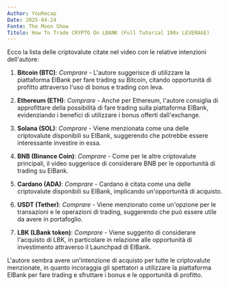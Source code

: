 ```yaml
---
Author: YouRecap
Date: 2025-04-24
Fonte: The Moon Show
Titolo: How To Trade CRYPTO On LBANK (Full Tutorial 100x LEVERAGE)
---
```


Ecco la lista delle criptovalute citate nel video con le relative intenzioni dell'autore:

1. **Bitcoin (BTC)**: *Comprare* - L'autore suggerisce di utilizzare la piattaforma ElBank per fare trading su Bitcoin, citando opportunità di profitto attraverso l'uso di bonus e trading con leva.

2. **Ethereum (ETH)**: *Comprare* - Anche per Ethereum, l'autore consiglia di approfittare della possibilità di fare trading sulla piattaforma ElBank, evidenziando i benefici di utilizzare i bonus offerti dall'exchange.

3. **Solana (SOL)**: *Comprare* - Viene menzionata come una delle criptovalute disponibili su ElBank, suggerendo che potrebbe essere interessante investire in essa.

4. **BNB (Binance Coin)**: *Comprare* - Come per le altre criptovalute principali, il video suggerisce di considerare BNB per le opportunità di trading su ElBank.

5. **Cardano (ADA)**: *Comprare* - Cardano è citata come una delle criptovalute disponibili su ElBank, implicando un'opportunità di acquisto.

6. **USDT (Tether)**: *Comprare* - Viene menzionato come un'opzione per le transazioni e le operazioni di trading, suggerendo che può essere utile da avere in portafoglio.

7. **LBK (LBank token)**: *Comprare* - Viene suggerito di considerare l'acquisto di LBK, in particolare in relazione alle opportunità di investimento attraverso il Launchpad di ElBank.

L'autore sembra avere un'intenzione di acquisto per tutte le criptovalute menzionate, in quanto incoraggia gli spettatori a utilizzare la piattaforma ElBank per fare trading e sfruttare i bonus e le opportunità di profitto.
